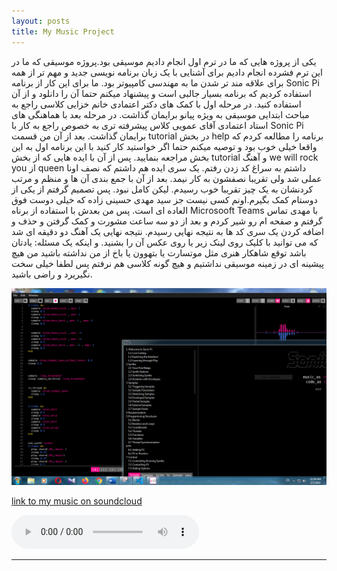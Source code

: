 ```yaml
---
layout: posts
title: My Music Project
---
```


یکی از پروژه هایی که ما در ترم اول انجام دادیم موسیقی بود.پروژه موسیقی که ما در این ترم فشرده انجام دادیم  برای آشنایی با یک زبان برنامه نویسی جدید و مهم تر از همه برای علاقه مند تر شدن ما به مهندسی کامپیوتر بود. 
ما برای این کار از برنامه Sonic Pi استفاده کردیم که برنامه بسیار جالبی است و پیشنهاد میکنم حتما آن را دانلود و از آن استفاده کنید.
در مرحله اول با کمک های دکتر اعتمادی خانم خزایی کلاسی راجع به مباحث ابتدایی موسیقی به ویژه پیانو برایمان گذاشت.
در مرحله بعد با هماهنگی های استاد اعتمادی آقای عمویی کلاس پیشرفته تری به خصوص راجع به کار با Sonic Pi برایمان گذاشت.
بعد از آن من قسمت tutorial در بخش help برنامه را مطالعه کردم که واقعا خیلی خوب بود و توصیه میکنم حتما اگر خواستید کار کنید با این برنامه اول به این بخش مراجعه بنمایید.
پس از آن با ایده هایی که از بخش tutorial و آهنگ we will rock you از queen داشتم به سراغ کد زدن رفتم.
یک سری ایده هم داشتم که نصف اونا عملی شد ولی تقریبا نصفشون به کار نیمد.
بعد از آن با جمع بندی آن ها و منظم و مرتب کردنشان به یک چیز تقریبا خوب رسیدم.
لیکن کامل نبود. پس تصمیم گرفتم از یکی از دوستام کمک بگیرم.اونم کسی نیست جز سید مهدی حسینی زاده که خیلی دوست فوق العاده ای است.
پس من بعدش با استفاده از برناه Microsooft Teams با مهدی تماس گرفتم و صفحه ام رو شیر کردم و بعد از دو سه ساعت مشورت و کمک گرفتن و حذف و اضافه کردن یک سری کد ها به نتیجه نهایی رسیدم.
نتیجه نهایی یک آهنگ دو دقیقه ای شد که می توانید با کلیک روی لینک زیر یا روی عکس آن را بشنید.
و اینکه یک مسئله: یادتان باشد توقع شاهکار هنری مثل موتسارت یا بتهوون یا باخ از من نداشته باشید من هیچ پیشینه ای در زمینه موسیقی نداشتیم و هیچ گونه کلاسی هم نرفتم پس لطفا خیلی سخت نگیریرد و راضی باشید.




[![music project](../assets/images/sonicpi.PNG)](https://soundcloud.com/farzan-rahmani-74628015/my-project-music)

[link to my music on soundcloud](https://soundcloud.com/farzan-rahmani-74628015/my-project-music)

<audio controls>
    <source src="../assets/sonicpi/rahmani.wav" type="audio/wav">
</audio>

---